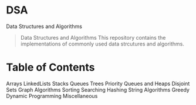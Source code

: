 # DSA
Data Structures and Algorithms 
> Data Structures and Algorithms 
This repository contains the implementations of commonly used data strcutures and algorithms.
# Table of Contents
Arrays
LinkedLists
Stacks
Queues
Trees
Priority Queues and Heaps
Disjoint Sets
Graph Algorithms
Sorting
Searching
Hashing
String Algorithms
Greedy 
Dynamic Programming
Miscellaneous

